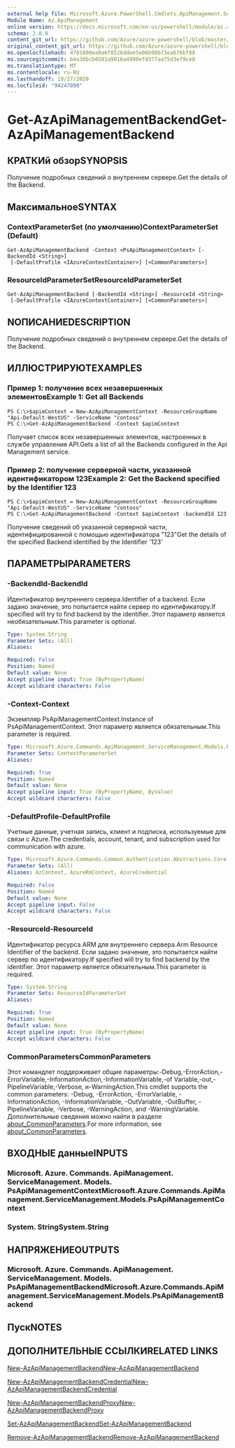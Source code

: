 ```yaml
---
external help file: Microsoft.Azure.PowerShell.Cmdlets.ApiManagement.ServiceManagement.dll-Help.xml
Module Name: Az.ApiManagement
online version: https://docs.microsoft.com/en-us/powershell/module/az.apimanagement/get-azapimanagementbackend
schema: 2.0.0
content_git_url: https://github.com/Azure/azure-powershell/blob/master/src/ApiManagement/ApiManagement/help/Get-AzApiManagementBackend.md
original_content_git_url: https://github.com/Azure/azure-powershell/blob/master/src/ApiManagement/ApiManagement/help/Get-AzApiManagementBackend.md
ms.openlocfilehash: 4781800ea9a6f8526ddee5e06b90b73ea676bf88
ms.sourcegitcommit: b4a38bcb0501a9016a4998efd377aa75d3ef9ce8
ms.translationtype: MT
ms.contentlocale: ru-RU
ms.lasthandoff: 10/27/2020
ms.locfileid: "94247890"
---
```

# <span data-ttu-id="b2b9b-101">Get-AzApiManagementBackend</span><span class="sxs-lookup"><span data-stu-id="b2b9b-101">Get-AzApiManagementBackend</span></span>

## <span data-ttu-id="b2b9b-102">КРАТКИй обзор</span><span class="sxs-lookup"><span data-stu-id="b2b9b-102">SYNOPSIS</span></span>
<span data-ttu-id="b2b9b-103">Получение подробных сведений о внутреннем сервере.</span><span class="sxs-lookup"><span data-stu-id="b2b9b-103">Get the details of the Backend.</span></span>

## <span data-ttu-id="b2b9b-104">Максимальное</span><span class="sxs-lookup"><span data-stu-id="b2b9b-104">SYNTAX</span></span>

### <span data-ttu-id="b2b9b-105">ContextParameterSet (по умолчанию)</span><span class="sxs-lookup"><span data-stu-id="b2b9b-105">ContextParameterSet (Default)</span></span>
```
Get-AzApiManagementBackend -Context <PsApiManagementContext> [-BackendId <String>]
 [-DefaultProfile <IAzureContextContainer>] [<CommonParameters>]
```

### <span data-ttu-id="b2b9b-106">ResourceIdParameterSet</span><span class="sxs-lookup"><span data-stu-id="b2b9b-106">ResourceIdParameterSet</span></span>
```
Get-AzApiManagementBackend [-BackendId <String>] -ResourceId <String>
 [-DefaultProfile <IAzureContextContainer>] [<CommonParameters>]
```

## <span data-ttu-id="b2b9b-107">NОПИСАНИЕ</span><span class="sxs-lookup"><span data-stu-id="b2b9b-107">DESCRIPTION</span></span>
<span data-ttu-id="b2b9b-108">Получение подробных сведений о внутреннем сервере.</span><span class="sxs-lookup"><span data-stu-id="b2b9b-108">Get the details of the Backend.</span></span>

## <span data-ttu-id="b2b9b-109">ИЛЛЮСТРИРУЮТ</span><span class="sxs-lookup"><span data-stu-id="b2b9b-109">EXAMPLES</span></span>

### <span data-ttu-id="b2b9b-110">Пример 1: получение всех незавершенных элементов</span><span class="sxs-lookup"><span data-stu-id="b2b9b-110">Example 1: Get all Backends</span></span>
```
PS C:\>$apimContext = New-AzApiManagementContext -ResourceGroupName "Api-Default-WestUS" -ServiceName "contoso"
PS C:\>Get-AzApiManagementBackend -Context $apimContext
```

<span data-ttu-id="b2b9b-111">Получает список всех незавершенных элементов, настроенных в службе управления API.</span><span class="sxs-lookup"><span data-stu-id="b2b9b-111">Gets a list of all the Backends configured in the Api Management service.</span></span>

### <span data-ttu-id="b2b9b-112">Пример 2: получение серверной части, указанной идентификатором 123</span><span class="sxs-lookup"><span data-stu-id="b2b9b-112">Example 2: Get the Backend specified by the Identifier 123</span></span>
```
PS C:\>$apimContext = New-AzApiManagementContext -ResourceGroupName "Api-Default-WestUS" -ServiceName "contoso"
PS C:\>Get-AzApiManagementBackend -Context $apimContext -backendId 123
```

<span data-ttu-id="b2b9b-113">Получение сведений об указанной серверной части, идентифицированной с помощью идентификатора "123"</span><span class="sxs-lookup"><span data-stu-id="b2b9b-113">Get the details of the specified Backend identified by the Identifier '123'</span></span>

## <span data-ttu-id="b2b9b-114">ПАРАМЕТРЫ</span><span class="sxs-lookup"><span data-stu-id="b2b9b-114">PARAMETERS</span></span>

### <span data-ttu-id="b2b9b-115">-BackendId</span><span class="sxs-lookup"><span data-stu-id="b2b9b-115">-BackendId</span></span>
<span data-ttu-id="b2b9b-116">Идентификатор внутреннего сервера.</span><span class="sxs-lookup"><span data-stu-id="b2b9b-116">Identifier of a backend.</span></span>
<span data-ttu-id="b2b9b-117">Если задано значение, это попытается найти сервер по идентификатору.</span><span class="sxs-lookup"><span data-stu-id="b2b9b-117">If specified will try to find backend by the identifier.</span></span>
<span data-ttu-id="b2b9b-118">Этот параметр является необязательным.</span><span class="sxs-lookup"><span data-stu-id="b2b9b-118">This parameter is optional.</span></span>

```yaml
Type: System.String
Parameter Sets: (All)
Aliases:

Required: False
Position: Named
Default value: None
Accept pipeline input: True (ByPropertyName)
Accept wildcard characters: False
```

### <span data-ttu-id="b2b9b-119">-Context</span><span class="sxs-lookup"><span data-stu-id="b2b9b-119">-Context</span></span>
<span data-ttu-id="b2b9b-120">Экземпляр PsApiManagementContext.</span><span class="sxs-lookup"><span data-stu-id="b2b9b-120">Instance of PsApiManagementContext.</span></span>
<span data-ttu-id="b2b9b-121">Этот параметр является обязательным.</span><span class="sxs-lookup"><span data-stu-id="b2b9b-121">This parameter is required.</span></span>

```yaml
Type: Microsoft.Azure.Commands.ApiManagement.ServiceManagement.Models.PsApiManagementContext
Parameter Sets: ContextParameterSet
Aliases:

Required: True
Position: Named
Default value: None
Accept pipeline input: True (ByPropertyName, ByValue)
Accept wildcard characters: False
```

### <span data-ttu-id="b2b9b-122">-DefaultProfile</span><span class="sxs-lookup"><span data-stu-id="b2b9b-122">-DefaultProfile</span></span>
<span data-ttu-id="b2b9b-123">Учетные данные, учетная запись, клиент и подписка, используемые для связи с Azure.</span><span class="sxs-lookup"><span data-stu-id="b2b9b-123">The credentials, account, tenant, and subscription used for communication with azure.</span></span>

```yaml
Type: Microsoft.Azure.Commands.Common.Authentication.Abstractions.Core.IAzureContextContainer
Parameter Sets: (All)
Aliases: AzContext, AzureRmContext, AzureCredential

Required: False
Position: Named
Default value: None
Accept pipeline input: False
Accept wildcard characters: False
```

### <span data-ttu-id="b2b9b-124">-ResourceId</span><span class="sxs-lookup"><span data-stu-id="b2b9b-124">-ResourceId</span></span>
<span data-ttu-id="b2b9b-125">Идентификатор ресурса ARM для внутреннего сервера.</span><span class="sxs-lookup"><span data-stu-id="b2b9b-125">Arm Resource Identifier of the backend.</span></span> <span data-ttu-id="b2b9b-126">Если задано значение, это попытается найти сервер по идентификатору.</span><span class="sxs-lookup"><span data-stu-id="b2b9b-126">If specified will try to find backend by the identifier.</span></span> <span data-ttu-id="b2b9b-127">Этот параметр является обязательным.</span><span class="sxs-lookup"><span data-stu-id="b2b9b-127">This parameter is required.</span></span>

```yaml
Type: System.String
Parameter Sets: ResourceIdParameterSet
Aliases:

Required: True
Position: Named
Default value: None
Accept pipeline input: True (ByPropertyName)
Accept wildcard characters: False
```

### <span data-ttu-id="b2b9b-128">CommonParameters</span><span class="sxs-lookup"><span data-stu-id="b2b9b-128">CommonParameters</span></span>
<span data-ttu-id="b2b9b-129">Этот командлет поддерживает общие параметры:-Debug,-ErrorAction,-ErrorVariable,-InformationAction,-InformationVariable,-of Variable,-out,-PipelineVariable,-Verbose, и-WarningAction.</span><span class="sxs-lookup"><span data-stu-id="b2b9b-129">This cmdlet supports the common parameters: -Debug, -ErrorAction, -ErrorVariable, -InformationAction, -InformationVariable, -OutVariable, -OutBuffer, -PipelineVariable, -Verbose, -WarningAction, and -WarningVariable.</span></span> <span data-ttu-id="b2b9b-130">Дополнительные сведения можно найти в разделе [about_CommonParameters](http://go.microsoft.com/fwlink/?LinkID=113216).</span><span class="sxs-lookup"><span data-stu-id="b2b9b-130">For more information, see [about_CommonParameters](http://go.microsoft.com/fwlink/?LinkID=113216).</span></span>

## <span data-ttu-id="b2b9b-131">ВХОДНЫЕ данные</span><span class="sxs-lookup"><span data-stu-id="b2b9b-131">INPUTS</span></span>

### <span data-ttu-id="b2b9b-132">Microsoft. Azure. Commands. ApiManagement. ServiceManagement. Models. PsApiManagementContext</span><span class="sxs-lookup"><span data-stu-id="b2b9b-132">Microsoft.Azure.Commands.ApiManagement.ServiceManagement.Models.PsApiManagementContext</span></span>

### <span data-ttu-id="b2b9b-133">System. String</span><span class="sxs-lookup"><span data-stu-id="b2b9b-133">System.String</span></span>

## <span data-ttu-id="b2b9b-134">НАПРЯЖЕНИЕ</span><span class="sxs-lookup"><span data-stu-id="b2b9b-134">OUTPUTS</span></span>

### <span data-ttu-id="b2b9b-135">Microsoft. Azure. Commands. ApiManagement. ServiceManagement. Models. PsApiManagementBackend</span><span class="sxs-lookup"><span data-stu-id="b2b9b-135">Microsoft.Azure.Commands.ApiManagement.ServiceManagement.Models.PsApiManagementBackend</span></span>

## <span data-ttu-id="b2b9b-136">Пуск</span><span class="sxs-lookup"><span data-stu-id="b2b9b-136">NOTES</span></span>

## <span data-ttu-id="b2b9b-137">ДОПОЛНИТЕЛЬНЫЕ ССЫЛКИ</span><span class="sxs-lookup"><span data-stu-id="b2b9b-137">RELATED LINKS</span></span>

[<span data-ttu-id="b2b9b-138">New-AzApiManagementBackend</span><span class="sxs-lookup"><span data-stu-id="b2b9b-138">New-AzApiManagementBackend</span></span>](./New-AzApiManagementBackend.md)

[<span data-ttu-id="b2b9b-139">New-AzApiManagementBackendCredential</span><span class="sxs-lookup"><span data-stu-id="b2b9b-139">New-AzApiManagementBackendCredential</span></span>](./New-AzApiManagementBackendCredential.md)

[<span data-ttu-id="b2b9b-140">New-AzApiManagementBackendProxy</span><span class="sxs-lookup"><span data-stu-id="b2b9b-140">New-AzApiManagementBackendProxy</span></span>](./New-AzApiManagementBackendProxy.md)

[<span data-ttu-id="b2b9b-141">Set-AzApiManagementBackend</span><span class="sxs-lookup"><span data-stu-id="b2b9b-141">Set-AzApiManagementBackend</span></span>](./Set-AzApiManagementBackend.md)

[<span data-ttu-id="b2b9b-142">Remove-AzApiManagementBackend</span><span class="sxs-lookup"><span data-stu-id="b2b9b-142">Remove-AzApiManagementBackend</span></span>](./Remove-AzApiManagementBackend.md)
